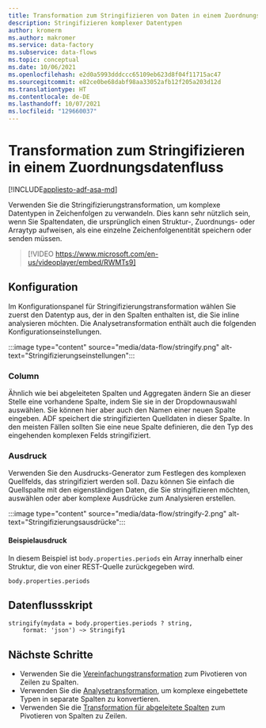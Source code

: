 ```yaml
---
title: Transformation zum Stringifizieren von Daten in einem Zuordnungsdatenfluss
description: Stringifizieren komplexer Datentypen
author: kromerm
ms.author: makromer
ms.service: data-factory
ms.subservice: data-flows
ms.topic: conceptual
ms.date: 10/06/2021
ms.openlocfilehash: e2d0a5993dddccc65109eb623d8f04f11715ac47
ms.sourcegitcommit: e82ce0be68dabf98aa33052afb12f205a203d12d
ms.translationtype: HT
ms.contentlocale: de-DE
ms.lasthandoff: 10/07/2021
ms.locfileid: "129660037"
---
```

# <a name="stringify-transformation-in-mapping-data-flow"></a>Transformation zum Stringifizieren in einem Zuordnungsdatenfluss

[!INCLUDE[appliesto-adf-asa-md](includes/appliesto-adf-asa-md.md)]

Verwenden Sie die Stringifizierungstransformation, um komplexe Datentypen in Zeichenfolgen zu verwandeln. Dies kann sehr nützlich sein, wenn Sie Spaltendaten, die ursprünglich einen Struktur-, Zuordnungs- oder Arraytyp aufweisen, als eine einzelne Zeichenfolgenentität speichern oder senden müssen.

> [!VIDEO https://www.microsoft.com/en-us/videoplayer/embed/RWMTs9]

## <a name="configuration"></a>Konfiguration

Im Konfigurationspanel für Stringifizierungstransformation wählen Sie zuerst den Datentyp aus, der in den Spalten enthalten ist, die Sie inline analysieren möchten. Die Analysetransformation enthält auch die folgenden Konfigurationseinstellungen.

:::image type="content" source="media/data-flow/stringify.png" alt-text="Stringifizierungseinstellungen":::

### <a name="column"></a>Column

Ähnlich wie bei abgeleiteten Spalten und Aggregaten ändern Sie an dieser Stelle eine vorhandene Spalte, indem Sie sie in der Dropdownauswahl auswählen. Sie können hier aber auch den Namen einer neuen Spalte eingeben. ADF speichert die stringifizierten Quelldaten in dieser Spalte. In den meisten Fällen sollten Sie eine neue Spalte definieren, die den Typ des eingehenden komplexen Felds stringifiziert.

### <a name="expression"></a>Ausdruck

Verwenden Sie den Ausdrucks-Generator zum Festlegen des komplexen Quellfelds, das stringifiziert werden soll. Dazu können Sie einfach die Quellspalte mit den eigenständigen Daten, die Sie stringifizieren möchten, auswählen oder aber komplexe Ausdrücke zum Analysieren erstellen.

:::image type="content" source="media/data-flow/stringify-2.png" alt-text="Stringifizierungsausdrücke":::

#### <a name="example-expression"></a>Beispielausdruck

In diesem Beispiel ist ```body.properties.periods``` ein Array innerhalb einer Struktur, die von einer REST-Quelle zurückgegeben wird.

```
body.properties.periods
```

## <a name="data-flow-script"></a>Datenflussskript

```
stringify(mydata = body.properties.periods ? string,
    format: 'json') ~> Stringify1
```

## <a name="next-steps"></a>Nächste Schritte

* Verwenden Sie die [Vereinfachungstransformation](data-flow-flatten.md) zum Pivotieren von Zeilen zu Spalten.
* Verwenden Sie die [Analysetransformation](data-flow-parse.md), um komplexe eingebettete Typen in separate Spalten zu konvertieren.
* Verwenden Sie die [Transformation für abgeleitete Spalten](data-flow-derived-column.md) zum Pivotieren von Spalten zu Zeilen.
